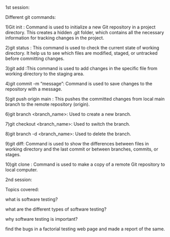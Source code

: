 1st session:

Different git commands:

1)Git init : Command is used to initialize a new Git repository in a project directory. This creates a hidden .git folder, which contains all the necessary information for tracking changes in the project.

2)git status : This command is used to check the current state of working directory. It help us to see which files are modified, staged, or untracked before committing changes.

3)git add <file name>:This command is used to add changes in the specific file from working directory to the staging area.

4)git commit -m “message”: Command is used to save changes to the repository with a message.

5)git push origin main : This pushes the committed changes from local main branch to the remote repository (origin).

6)git branch <branch_name>: Used to create a new branch.

7)git checkout <branch_name>: Used to switch the branch.

8)git branch -d <branch_name>: Used to delete the branch.

9)git diff: Command is used to show the differences between files in working directory and the last commit or between branches, commits, or stages.

10)git clone <repository-url>: Command is used to make a copy of a remote Git repository to local computer.


2nd session:

Topics covered:

what is software testing?

what are the different types of software testing?

why software testing is important?

find the bugs in a factorial testing web page and made a report of the same.